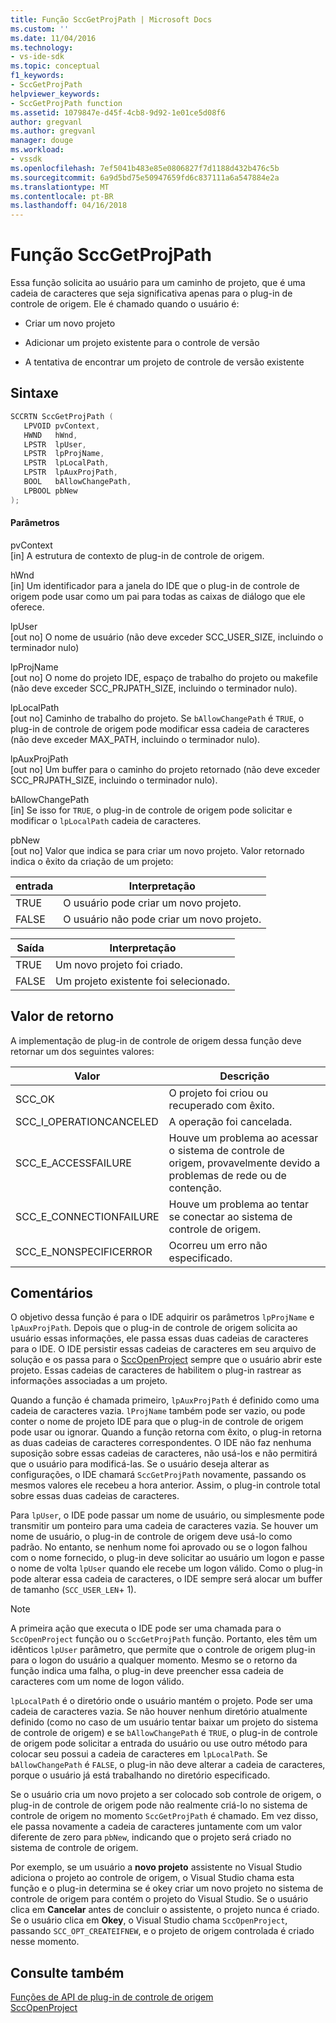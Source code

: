 ```yaml
---
title: Função SccGetProjPath | Microsoft Docs
ms.custom: ''
ms.date: 11/04/2016
ms.technology:
- vs-ide-sdk
ms.topic: conceptual
f1_keywords:
- SccGetProjPath
helpviewer_keywords:
- SccGetProjPath function
ms.assetid: 1079847e-d45f-4cb8-9d92-1e01ce5d08f6
author: gregvanl
ms.author: gregvanl
manager: douge
ms.workload:
- vssdk
ms.openlocfilehash: 7ef5041b483e85e0806827f7d1188d432b476c5b
ms.sourcegitcommit: 6a9d5bd75e50947659fd6c837111a6a547884e2a
ms.translationtype: MT
ms.contentlocale: pt-BR
ms.lasthandoff: 04/16/2018
---
```

# <a name="sccgetprojpath-function"></a>Função SccGetProjPath
Essa função solicita ao usuário para um caminho de projeto, que é uma cadeia de caracteres que seja significativa apenas para o plug-in de controle de origem. Ele é chamado quando o usuário é:  
  
-   Criar um novo projeto  
  
-   Adicionar um projeto existente para o controle de versão  
  
-   A tentativa de encontrar um projeto de controle de versão existente  
  
## <a name="syntax"></a>Sintaxe  
  
```cpp  
SCCRTN SccGetProjPath (  
   LPVOID pvContext,  
   HWND   hWnd,  
   LPSTR  lpUser,  
   LPSTR  lpProjName,  
   LPSTR  lpLocalPath,  
   LPSTR  lpAuxProjPath,  
   BOOL   bAllowChangePath,  
   LPBOOL pbNew  
);  
```  
  
#### <a name="parameters"></a>Parâmetros  
 pvContext  
 [in] A estrutura de contexto de plug-in de controle de origem.  
  
 hWnd  
 [in] Um identificador para a janela do IDE que o plug-in de controle de origem pode usar como um pai para todas as caixas de diálogo que ele oferece.  
  
 lpUser  
 [out no] O nome de usuário (não deve exceder SCC_USER_SIZE, incluindo o terminador nulo)  
  
 lpProjName  
 [out no] O nome do projeto IDE, espaço de trabalho do projeto ou makefile (não deve exceder SCC_PRJPATH_SIZE, incluindo o terminador nulo).  
  
 lpLocalPath  
 [out no] Caminho de trabalho do projeto. Se `bAllowChangePath` é `TRUE`, o plug-in de controle de origem pode modificar essa cadeia de caracteres (não deve exceder MAX_PATH, incluindo o terminador nulo).  
  
 lpAuxProjPath  
 [out no] Um buffer para o caminho do projeto retornado (não deve exceder SCC_PRJPATH_SIZE, incluindo o terminador nulo).  
  
 bAllowChangePath  
 [in] Se isso for `TRUE`, o plug-in de controle de origem pode solicitar e modificar o `lpLocalPath` cadeia de caracteres.  
  
 pbNew  
 [out no] Valor que indica se para criar um novo projeto. Valor retornado indica o êxito da criação de um projeto:  
  
|entrada|Interpretação|  
|--------------|--------------------|  
|TRUE|O usuário pode criar um novo projeto.|  
|FALSE|O usuário não pode criar um novo projeto.|  
  
|Saída|Interpretação|  
|--------------|--------------------|  
|TRUE|Um novo projeto foi criado.|  
|FALSE|Um projeto existente foi selecionado.|  
  
## <a name="return-value"></a>Valor de retorno  
 A implementação de plug-in de controle de origem dessa função deve retornar um dos seguintes valores:  
  
|Valor|Descrição|  
|-----------|-----------------|  
|SCC_OK|O projeto foi criou ou recuperado com êxito.|  
|SCC_I_OPERATIONCANCELED|A operação foi cancelada.|  
|SCC_E_ACCESSFAILURE|Houve um problema ao acessar o sistema de controle de origem, provavelmente devido a problemas de rede ou de contenção.|  
|SCC_E_CONNECTIONFAILURE|Houve um problema ao tentar se conectar ao sistema de controle de origem.|  
|SCC_E_NONSPECIFICERROR|Ocorreu um erro não especificado.|  
  
## <a name="remarks"></a>Comentários  
 O objetivo dessa função é para o IDE adquirir os parâmetros `lpProjName` e `lpAuxProjPath`. Depois que o plug-in de controle de origem solicita ao usuário essas informações, ele passa essas duas cadeias de caracteres para o IDE. O IDE persistir essas cadeias de caracteres em seu arquivo de solução e os passa para o [SccOpenProject](../extensibility/sccopenproject-function.md) sempre que o usuário abrir este projeto. Essas cadeias de caracteres de habilitem o plug-in rastrear as informações associadas a um projeto.  
  
 Quando a função é chamada primeiro, `lpAuxProjPath` é definido como uma cadeia de caracteres vazia. `lProjName` também pode ser vazio, ou pode conter o nome de projeto IDE para que o plug-in de controle de origem pode usar ou ignorar. Quando a função retorna com êxito, o plug-in retorna as duas cadeias de caracteres correspondentes. O IDE não faz nenhuma suposição sobre essas cadeias de caracteres, não usá-los e não permitirá que o usuário para modificá-las. Se o usuário deseja alterar as configurações, o IDE chamará `SccGetProjPath` novamente, passando os mesmos valores ele recebeu a hora anterior. Assim, o plug-in controle total sobre essas duas cadeias de caracteres.  
  
 Para `lpUser`, o IDE pode passar um nome de usuário, ou simplesmente pode transmitir um ponteiro para uma cadeia de caracteres vazia. Se houver um nome de usuário, o plug-in de controle de origem deve usá-lo como padrão. No entanto, se nenhum nome foi aprovado ou se o logon falhou com o nome fornecido, o plug-in deve solicitar ao usuário um logon e passe o nome de volta `lpUser` quando ele recebe um logon válido. Como o plug-in pode alterar essa cadeia de caracteres, o IDE sempre será alocar um buffer de tamanho (`SCC_USER_LEN`+ 1).  
  
> [!NOTE]
>  A primeira ação que executa o IDE pode ser uma chamada para o `SccOpenProject` função ou o `SccGetProjPath` função. Portanto, eles têm um idênticos `lpUser` parâmetro, que permite que o controle de origem plug-in para o logon do usuário a qualquer momento. Mesmo se o retorno da função indica uma falha, o plug-in deve preencher essa cadeia de caracteres com um nome de logon válido.  
  
 `lpLocalPath` é o diretório onde o usuário mantém o projeto. Pode ser uma cadeia de caracteres vazia. Se não houver nenhum diretório atualmente definido (como no caso de um usuário tentar baixar um projeto do sistema de controle de origem) e se `bAllowChangePath` é `TRUE`, o plug-in de controle de origem pode solicitar a entrada do usuário ou use outro método para colocar seu possui a cadeia de caracteres em `lpLocalPath`. Se `bAllowChangePath` é `FALSE`, o plug-in não deve alterar a cadeia de caracteres, porque o usuário já está trabalhando no diretório especificado.  
  
 Se o usuário cria um novo projeto a ser colocado sob controle de origem, o plug-in de controle de origem pode não realmente criá-lo no sistema de controle de origem no momento `SccGetProjPath` é chamado. Em vez disso, ele passa novamente a cadeia de caracteres juntamente com um valor diferente de zero para `pbNew`, indicando que o projeto será criado no sistema de controle de origem.  
  
 Por exemplo, se um usuário a **novo projeto** assistente no Visual Studio adiciona o projeto ao controle de origem, o Visual Studio chama esta função e o plug-in determina se é okey criar um novo projeto no sistema de controle de origem para contém o projeto do Visual Studio. Se o usuário clica em **Cancelar** antes de concluir o assistente, o projeto nunca é criado. Se o usuário clica em **Okey**, o Visual Studio chama `SccOpenProject`, passando `SCC_OPT_CREATEIFNEW`, e o projeto de origem controlada é criado nesse momento.  
  
## <a name="see-also"></a>Consulte também  
 [Funções de API de plug-in de controle de origem](../extensibility/source-control-plug-in-api-functions.md)   
 [SccOpenProject](../extensibility/sccopenproject-function.md)